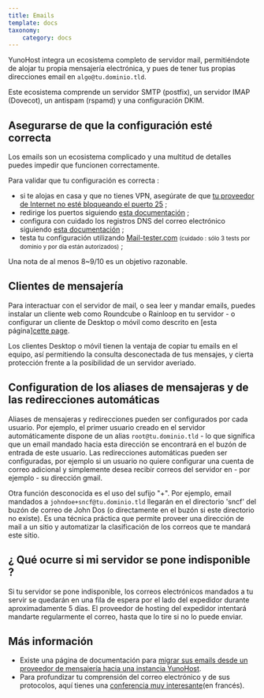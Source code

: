 ```yaml
---
title: Emails
template: docs
taxonomy:
    category: docs
---
```


YunoHost integra un ecosistema completo de servidor mail, permitiéndote de alojar tu propia mensajería electrónica, y pues de tener tus propias direcciones email en `algo@tu.dominio.tld`.

Este ecosistema comprende un servidor SMTP (postfix), un servidor IMAP (Dovecot), un antispam (rspamd) y una configuración DKIM.

## Asegurarse de que la configuración esté correcta

Los emails son un ecosistema complicado y una multitud de detalles puedes impedir que funcionen correctamente.

Para validar que tu configuración es correcta :
- si te alojas en casa y que no tienes VPN, asegúrate de que [tu proveedor de Internet no esté bloqueando el puerto 25](/isp) ;
- redirige los puertos siguiendo [esta documentación](/isp_box_config) ;
- configura con cuidado los registros DNS del correo electrónico siguiendo [esta documentación](/dns_config) ;
- testa tu configuración utilizando [Mail-tester.com](https://mail-tester.com) <small>(cuidado : sólo 3 tests por dominio y por día están autorizados)</small> ;

Una nota de al menos 8~9/10 es un objetivo razonable.

## Clientes de mensajería 

Para interactuar con el servidor de mail, o sea leer y mandar emails, puedes instalar un cliente web como Roundcube o Rainloop en tu servidor - o configurar un cliente de Desktop o móvil como descrito en [esta página][cette page](/email_configure_client).

Los clientes Desktop o móvil tienen la ventaja de copiar tu emails en el equipo, así permitiendo la consulta desconectada de tus mensajes, y cierta protección frente a la posibilidad de un servidor averiado.

## Configuration de los aliases de mensajeras y de las redirecciones automáticas 

Aliases de mensajeras y redirecciones pueden ser configurados por cada usuario. Por ejemplo, el primer usuario creado en el servidor automáticamente dispone de un alias `root@tu.dominio.tld` - lo que significa que un email mandado hacia esta dirección se encontrará en el buzón de entrada de este usuario. Las redirecciones automáticas pueden ser configuradas, por ejemplo si un usuario no quiere configurar una cuenta de correo adicional y simplemente desea recibir correos del servidor en - por ejemplo - su dirección gmail.

Otra función desconocida es el uso del sufijo "+". Por ejemplo, email mandados a `johndoe+sncf@tu.dominio.tld` llegarán en el directorio 'sncf' del buzón de correo de John Dos (o directamente en el buzón si este directorio no existe). Es una técnica práctica que permite proveer una dirección de mail a un sitio y automatizar la clasificación de los correos que te mandará este sitio.

## ¿ Qué ocurre si mi servidor se pone indisponible ?

Si tu servidor se pone indisponible, los correos electrónicos mandados a tu servir se quedarán en una fila de espera por el lado del expedidor durante aproximadamente 5 días. El proveedor de hosting del expedidor intentará mandarte regularmente el correo, hasta que lo tire si no lo puede enviar. 

## Más información

- Existe una página de documentación para [migrar sus emails desde un proveedor de mensajería hacia una instancia YunoHost](/email_migration).
- Para profundizar tu comprensión del correo electrónico y de sus protocolos, aquí tienes una [conferencia muy interesante](http://www.iletaitunefoisinternet.fr/lemail-par-benjamin-sonntag/index.html)(en francés).
